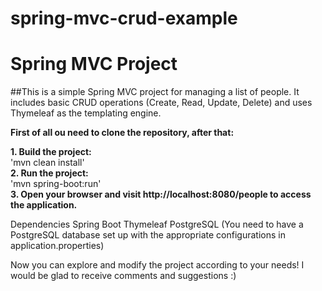 # spring-mvc-crud-example

# Spring MVC Project

##This is a simple Spring MVC project for managing a list of people. It includes basic CRUD operations (Create, Read, Update, Delete) and uses Thymeleaf as the templating engine.

**First of all ou need to clone the repository, after that:**

**1. Build the project:**  
   'mvn clean install'  
**2. Run the project:**  
  'mvn spring-boot:run'  
**3. Open your browser and visit http://localhost:8080/people to access the application.**  

Dependencies
Spring Boot
Thymeleaf
PostgreSQL (You need to have a PostgreSQL database set up with the appropriate configurations in application.properties)

Now you can explore and modify the project according to your needs! I would be glad to receive comments and suggestions :)
